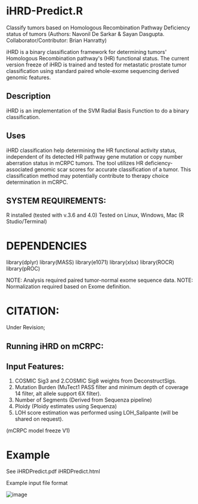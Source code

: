 # iHRD-Predict.R
Classify tumors based on Homologous Recombination Pathway Deficiency status of tumors (Authors: Navonil De Sarkar & Sayan Dasgupta. Collaborator/Contributor: Brian Hanratty)

iHRD is a binary classification framework for determining tumors' Homologous Recombination pathway's (HR) functional status. The current version freeze of iHRD is trained and tested for metastatic prostate tumor classification using standard paired whole-exome sequencing derived genomic features. 

## Description
iHRD is an implementation of the SVM Radial Basis Function to do a binary classification.

## Uses

iHRD classification help determining the HR functional activity status, independent of its detected HR pathway gene mutation or copy number aberration status in mCRPC tumors. The tool utilizes HR deficiency-associated genomic scar scores for accurate classification of a tumor. This classification method may potentially contribute to therapy choice determination in mCRPC.

## SYSTEM REQUIREMENTS:
R installed (tested with v.3.6 and 4.0)
Tested on Linux, Windows, Mac (R Studio/Terminal)

# DEPENDENCIES
library(dplyr)
library(MASS)
library(e1071)
library(xlsx)
library(ROCR)
library(pROC)

NOTE: Analysis required paired tumor-normal exome sequence data.
NOTE: Normalization required based on Exome definition.

# CITATION:
Under Revision;

## Running iHRD on mCRPC: 

## Input Features: 
1. COSMIC Sig3 and 2.COSMIC Sig8 weights from DeconstructSigs.
3. Mutation Burden (MuTect1 PASS filter and minimum depth of coverage 14 filter, alt allele support 6X filter).
4. Number of Segments (Derived from Sequenza pipeline)
5. Ploidy (Ploidy estimates using Sequenza)
6. LOH score estimation was performed using LOH_Salipante (will be shared on request).

(mCRPC model freeze V1)

# Example

See iHRDPredict.pdf iHRDPredict.html 

Example input file format


![image](https://user-images.githubusercontent.com/33163983/116132499-7becae00-a682-11eb-9398-2baef81571bf.png)

